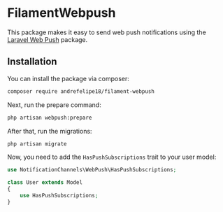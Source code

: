 # FilamentWebpush

This package makes it easy to send web push notifications using the [Laravel Web Push](https://laravel-notification-channels.com/webpush/) package.

## Installation

You can install the package via composer:

```bash
composer require andrefelipe18/filament-webpush
```

Next, run the prepare command:

```bash 
php artisan webpush:prepare
```

After that, run the migrations:

```bash
php artisan migrate
```

Now, you need to add the `HasPushSubscriptions` trait to your user model:

```php
use NotificationChannels\WebPush\HasPushSubscriptions;

class User extends Model
{
    use HasPushSubscriptions;
}
```
